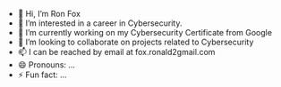 - 👋 Hi, I’m Ron Fox
- 👀 I’m interested in a career in Cybersecurity.
- 🌱 I’m currently working on my Cybersecurity Certificate from Google
- 💞️ I’m looking to collaborate on projects related to Cybersecurity
- 📫 I can be reached by email at fox.ronald2gmail.com 
- 😄 Pronouns: ...
- ⚡ Fun fact: ...

<!---
ronfox1/ronfox1 is a ✨ special ✨ repository because its `README.md` (this file) appears on your GitHub profile.
You can click the Preview link to take a look at your changes.
--->
